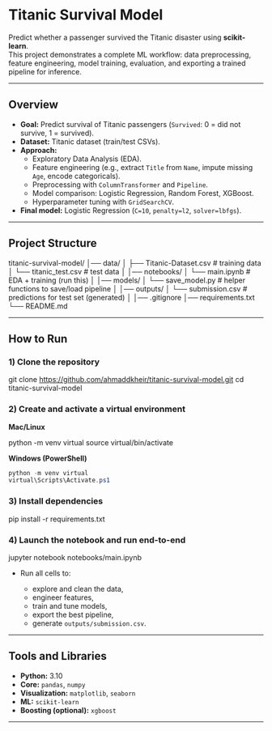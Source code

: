 
# Titanic Survival Model

Predict whether a passenger survived the Titanic disaster using **scikit-learn**.  
This project demonstrates a complete ML workflow: data preprocessing, feature engineering, model training, evaluation, and exporting a trained pipeline for inference.

---

## Overview
- **Goal:** Predict survival of Titanic passengers (`Survived`: 0 = did not survive, 1 = survived).
- **Dataset:** Titanic dataset (train/test CSVs).
- **Approach:**
  - Exploratory Data Analysis (EDA).
  - Feature engineering (e.g., extract `Title` from `Name`, impute missing `Age`, encode categoricals).
  - Preprocessing with `ColumnTransformer` and `Pipeline`.
  - Model comparison: Logistic Regression, Random Forest, XGBoost.
  - Hyperparameter tuning with `GridSearchCV`.
- **Final model:** Logistic Regression (`C=10`, `penalty=l2`, `solver=lbfgs`).

---

## Project Structure


titanic-survival-model/
│── data/
│   ├── Titanic-Dataset.csv        # training data
│   └── titanic\_test.csv           # test data
│
│── notebooks/
│   └── main.ipynb                 # EDA + training (run this)
│
│── models/
│   └── save\_model.py              # helper functions to save/load pipeline
│
│── outputs/
│   └── submission.csv             # predictions for test set (generated)
│
│── .gitignore
│── requirements.txt
└── README.md



---

## How to Run

### 1) Clone the repository

git clone https://github.com/ahmaddkheir/titanic-survival-model.git
cd titanic-survival-model


### 2) Create and activate a virtual environment

**Mac/Linux**


python -m venv virtual
source virtual/bin/activate


**Windows (PowerShell)**

```powershell
python -m venv virtual
virtual\Scripts\Activate.ps1
```

### 3) Install dependencies


pip install -r requirements.txt


### 4) Launch the notebook and run end-to-end


jupyter notebook notebooks/main.ipynb


* Run all cells to:

  * explore and clean the data,
  * engineer features,
  * train and tune models,
  * export the best pipeline,
  * generate `outputs/submission.csv`.

---

## Tools and Libraries

* **Python:** 3.10
* **Core:** `pandas`, `numpy`
* **Visualization:** `matplotlib`, `seaborn`
* **ML:** `scikit-learn`
* **Boosting (optional):** `xgboost`

---



